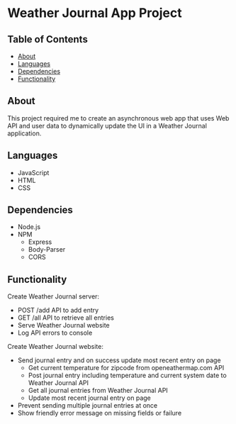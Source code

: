 # Weather Journal App Project

## Table of Contents

* [About](#about)
* [Languages](#languages)
* [Dependencies](#dependencies)
* [Functionality](#functionality)

## About

This project required me to create an asynchronous web app that uses Web API and user data to dynamically update the UI in a Weather Journal application.

## Languages

* JavaScript
* HTML
* CSS

## Dependencies

* Node.js
* NPM
    * Express
    * Body-Parser
    * CORS

## Functionality

Create Weather Journal server:
* POST /add API to add entry
* GET /all API to retrieve all entries
* Serve Weather Journal website
* Log API errors to console

Create Weather Journal website:
* Send journal entry and on success update most recent entry on page
    * Get current temperature for zipcode from openeathermap.com API
    * Post journal entry including temperature and current system date to Weather Journal API
    * Get all journal entries from Weather Journal API
    * Update most recent journal entry on page
* Prevent sending multiple journal entries at once
* Show friendly error message on missing fields or failure
